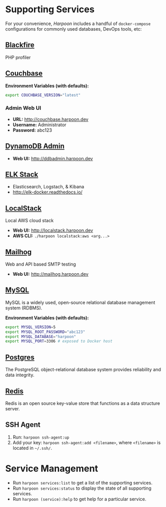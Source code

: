# Supporting Services

For your convenience, _Harpoon_ includes a handful of `docker-compose`
configurations for commonly used databases, DevOps tools, etc:

## [Blackfire](https://blackfire.io/)

PHP profiler

## [Couchbase](https://hub.docker.com/_/couchbase/)

**Environment Variables (with defaults):**

```bash
export COUCHBASE_VERSION="latest"
```

### Admin Web UI

* **URL:** http://couchbase.harpoon.dev
* **Username:** Administrator
* **Password:** abc123

## [DynamoDB Admin](https://github.com/wheniwork/dynamodb-admin)

* **Web UI:** http://ddbadmin.harpoon.dev

## [ELK Stack](https://hub.docker.com/r/sebp/elk/)

* Elasticsearch, Logstach, & Kibana
* http://elk-docker.readthedocs.io/

## [LocalStack](https://bitbucket.org/atlassian/localstack)

Local AWS cloud stack

* **Web UI:** http://localstack.harpoon.dev
* **AWS CLI:** `./harpoon localstack:aws <arg...>`

## [Mailhog](https://hub.docker.com/r/mailhog/mailhog/)

Web and API based SMTP testing

* **Web UI:** http://mailhog.harpoon.dev

## [MySQL](https://hub.docker.com/_/mysql/)

MySQL is a widely used, open-source relational database management system (RDBMS).

**Environment Variables (with defaults):**

```bash
export MYSQL_VERSION=5
export MYSQL_ROOT_PASSWORD="abc123"
export MYSQL_DATABASE="harpoon"
export MYSQL_PORT=3306 # exposed to Docker host
```

## [Postgres](https://hub.docker.com/_/postgres/)

The PostgreSQL object-relational database system provides reliability and data integrity.

## [Redis](https://hub.docker.com/_/redis/)

Redis is an open source key-value store that functions as a data structure server.

## SSH Agent

1. Run: `harpoon ssh-agent:up`
2. Add your key: `harpoon ssh-agent:add <filename>`, where `<filename>` is located in `~/.ssh/`.

# Service Management

* Run `harpoon services:list` to get a list of the supporting services.
* Run `harpoon services:status` to display the state of all supporting services.
* Run `harpoon (service):help` to get help for a particular service.

